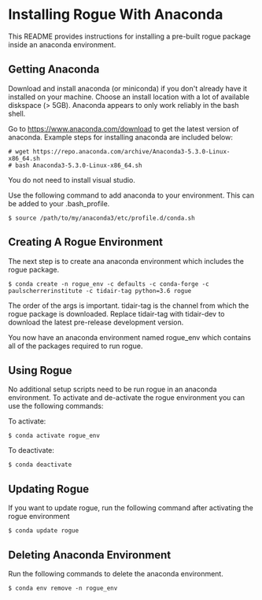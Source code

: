 # Installing Rogue With Anaconda

This README provides instructions for installing a pre-built rogue package inside an anaconda environment.

## Getting Anaconda

Download and install anaconda (or miniconda) if you don't already have it installed on your machine. Choose an install location with a lot of available diskspace (> 5GB). Anaconda appears to only work reliably in the bash shell. 

Go to https://www.anaconda.com/download to get the latest version of anaconda. Example steps for installing anaconda are included below:

````
# wget https://repo.anaconda.com/archive/Anaconda3-5.3.0-Linux-x86_64.sh
# bash Anaconda3-5.3.0-Linux-x86_64.sh
````

You do not need to install visual studio.

Use the following command to add anaconda to your environment. This can be added to your .bash_profile.

````
$ source /path/to/my/anaconda3/etc/profile.d/conda.sh
````

## Creating A Rogue Environment

The next step is to create ana anaconda environment which includes the rogue package.

````
$ conda create -n rogue_env -c defaults -c conda-forge -c paulscherrerinstitute -c tidair-tag python=3.6 rogue
````

The order of the args is important. tidair-tag is the channel from which the rogue package is downloaded. Replace tidair-tag with tidair-dev to download the latest pre-release development version.

You now have an anaconda environment named rogue_env which contains all of the packages required to run rogue.

## Using Rogue

No additional setup scripts need to be run rogue in an anaconda environment. To activate and de-activate the rogue environment you can use the following commands:

To activate:

````
$ conda activate rogue_env
````

To deactivate:

````
$ conda deactivate
````

## Updating Rogue

If you want to update rogue, run the following command after activating the rogue environment

````
$ conda update rogue
````

## Deleting Anaconda Environment

Run the following commands to delete the anaconda environment.

````
$ conda env remove -n rogue_env
````


